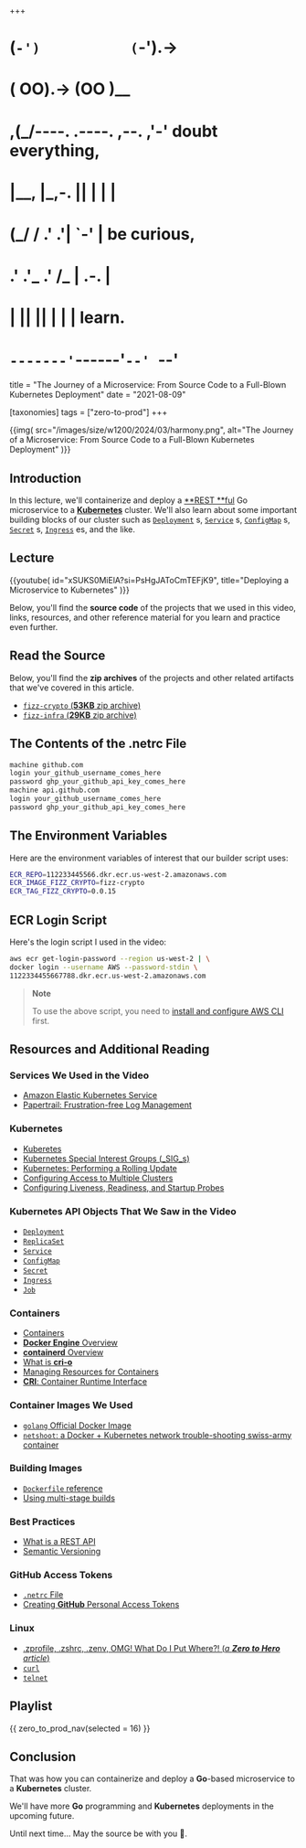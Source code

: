 +++
#   (`-')           (`-').->
#   ( OO).->        (OO )__
# ,(_/----. .----. ,--. ,'-' doubt everything,
# |__,    |\_,-.  ||  | |  |
#  (_/   /    .' .'|  `-'  | be curious,
#  .'  .'_  .'  /_ |  .-.  |
# |       ||      ||  | |  | learn.
# `-------'`------'`--' `--'

title = "The Journey of a Microservice: From Source Code to a Full-Blown Kubernetes Deployment"
date = "2021-08-09"

[taxonomies]
tags = ["zero-to-prod"]
+++

{{img(
  src="/images/size/w1200/2024/03/harmony.png",
  alt="The Journey of a Microservice: From Source Code to a Full-Blown Kubernetes Deployment"
)}}

## Introduction

In this lecture, we'll containerize and deploy a [**REST
**ful](https://www.redhat.com/en/topics/api/what-is-a-rest-api) Go microservice
to a [**Kubernetes**](https://kubernetes.io/) cluster. We'll also learn about
some important building blocks of our cluster such
as [`Deployment`](https://kubernetes.io/docs/concepts/workloads/controllers/deployment/)
s, [`Service`](https://kubernetes.io/docs/concepts/services-networking/service/)
s, [`ConfigMap`](https://kubernetes.io/docs/concepts/configuration/configmap/)
s, [`Secret`](https://kubernetes.io/docs/concepts/configuration/secret/)
s, [`Ingress`](https://kubernetes.io/docs/concepts/services-networking/ingress/)
es, and the like.

## Lecture

{{youtube(
  id="xSUKS0MiElA?si=PsHgJAToCmTEFjK9",
  title="Deploying a Microservice to Kubernetes"
)}}

Below, you'll find the **source code** of the projects that we used in this
video, links, resources, and other reference material for you learn and practice
even further.

## Read the Source

Below, you'll find the **zip archives** of the projects and other related
artifacts that we've covered in this article.

* [`fizz-crypto` (**53KB** zip archive)](https://assets.zerotohero.dev/deploying-a-microserve-to-kubernetes/68c3fb40-efdf-497b-8341-25962884db0d/fizz-crypto.zip)
* [`fizz-infra` (**29KB** zip archive)](https://assets.zerotohero.dev/deploying-a-microserve-to-kubernetes/68c3fb40-efdf-497b-8341-25962884db0d/fizz-infra.zip)

## The Contents of the .netrc File

```txt
machine github.com
login your_github_username_comes_here
password ghp_your_github_api_key_comes_here
machine api.github.com
login your_github_username_comes_here
password ghp_your_github_api_key_comes_here
```

The Environment Variables
------------------------------

Here are the environment variables of interest that our builder script uses:

```bash
ECR_REPO=112233445566.dkr.ecr.us-west-2.amazonaws.com
ECR_IMAGE_FIZZ_CRYPTO=fizz-crypto
ECR_TAG_FIZZ_CRYPTO=0.0.15
```

ECR Login Script
----------------

Here's the login script I used in the video:

```bash
aws ecr get-login-password --region us-west-2 | \
docker login --username AWS --password-stdin \
1122334455667788.dkr.ecr.us-west-2.amazonaws.com
```

> **Note**
>
> To use the above script, you need
> to [install and configure AWS CLI](@/zero-to-prod/creating-ecr-repositories.md)
> first.

## Resources and Additional Reading

### Services We Used in the Video

* [Amazon Elastic Kubernetes Service](https://aws.amazon.com/eks/)
* [Papertrail: Frustration-free Log Management](https://www.papertrail.com/)

### Kubernetes

* [Kuberetes](https://kubernetes.io/)
* [Kubernetes Special Interest Groups (_SIG_s)](https://github.com/kubernetes-sigs)
* [Kubernetes: Performing a Rolling Update](https://kubernetes.io/docs/tutorials/kubernetes-basics/update/update-intro/)
* [Configuring Access to Multiple Clusters](https://kubernetes.io/docs/tasks/access-application-cluster/configure-access-multiple-clusters/)
* [Configuring Liveness, Readiness, and Startup Probes](https://kubernetes.io/docs/tasks/configure-pod-container/configure-liveness-readiness-startup-probes/)

### Kubernetes API Objects That We Saw in the Video

* [`Deployment`](https://kubernetes.io/docs/concepts/workloads/controllers/deployment/)
* [`ReplicaSet`](https://kubernetes.io/docs/concepts/workloads/controllers/replicaset/)
* [`Service`](https://kubernetes.io/docs/concepts/services-networking/service/)
* [`ConfigMap`](https://kubernetes.io/docs/concepts/configuration/configmap/)
* [`Secret`](https://kubernetes.io/docs/concepts/configuration/secret/)
* [`Ingress`](https://kubernetes.io/docs/concepts/services-networking/ingress/)
* [`Job`](https://kubernetes.io/docs/concepts/workloads/controllers/job/)

### Containers

* [Containers](https://kubernetes.io/docs/concepts/containers/)
* [**Docker Engine** Overview](https://docs.docker.com/engine/)
* [**containerd** Overview](https://containerd.io/docs/)
* [What is **cri-o**](https://cri-o.io/#what-is-cri-o)
* [Managing Resources for Containers](https://kubernetes.io/docs/concepts/configuration/manage-resources-containers/)
* [**CRI**: Container Runtime Interface](https://github.com/kubernetes/community/blob/master/contributors/devel/sig-node/container-runtime-interface.md)

### Container Images We Used

* [`golang` Official Docker Image](https://hub.docker.com/_/golang)
* [`netshoot`: a Docker + Kubernetes network trouble-shooting swiss-army container](https://github.com/nicolaka/netshoot)

### Building Images

* [`Dockerfile` reference](https://docs.docker.com/engine/reference/builder/)
* [Using multi-stage builds](https://docs.docker.com/develop/develop-images/multistage-build/)

### Best Practices

* [What is a REST API](https://www.redhat.com/en/topics/api/what-is-a-rest-api)
* [Semantic Versioning](https://semver.org/)

### GitHub Access Tokens

* [`.netrc` File](https://www.gnu.org/software/inetutils/manual/html_node/The-_002enetrc-file.html)
* [Creating **GitHub** Personal Access Tokens](https://docs.github.com/en/github/authenticating-to-github/keeping-your-account-and-data-secure/creating-a-personal-access-token)

### Linux

* [.zprofile, .zshrc, .zenv, OMG! What Do I Put Where?! (*a **Zero to Hero** article*)](@/tips/zshell-startup-files.md)
* [`curl`](https://curl.se/)
* [`telnet`](https://en.wikipedia.org/wiki/Telnet)

## Playlist

{{ zero_to_prod_nav(selected = 16) }}

## Conclusion

That was how you can containerize and deploy a **Go**-based microservice to a 
**Kubernetes** cluster.

We'll have more **Go** programming and **Kubernetes** deployments in the
upcoming future.

Until next time... May the source be with you 🦄.
